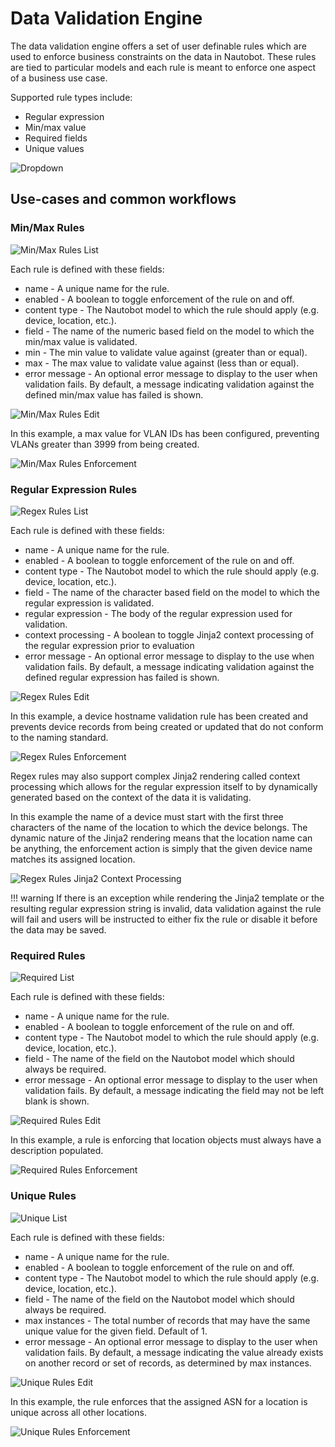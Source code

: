 # Data Validation Engine

The data validation engine offers a set of user definable rules which are used to enforce business constraints on the data in Nautobot. These rules are tied to particular models and each rule is meant to enforce one aspect of a business use case.

Supported rule types include:
- Regular expression
- Min/max value
- Required fields
- Unique values

![Dropdown](../../media/data-validation-engine/dropdown.png)

## Use-cases and common workflows

### Min/Max Rules

![Min/Max Rules List](../../media/data-validation-engine/min-max-rules-list.png)

Each rule is defined with these fields:

* name - A unique name for the rule.
* enabled - A boolean to toggle enforcement of the rule on and off.
* content type - The Nautobot model to which the rule should apply (e.g. device, location, etc.).
* field - The name of the numeric based field on the model to which the min/max value is validated.
* min - The min value to validate value against (greater than or equal).
* max - The max value to validate value against (less than or equal).
* error message - An optional error message to display to the user when validation fails. By default, a message indicating validation against the defined min/max value has failed is shown.

![Min/Max Rules Edit](../../media/data-validation-engine/min-max-rules-edit.png)

In this example, a max value for VLAN IDs has been configured, preventing VLANs greater than 3999 from being created.

![Min/Max Rules Enforcement](../../media/data-validation-engine/min-max-rules-enforcement.png)

### Regular Expression Rules

![Regex Rules List](../../media/data-validation-engine/regex-rules-list.png)

Each rule is defined with these fields:

* name - A unique name for the rule.
* enabled - A boolean to toggle enforcement of the rule on and off.
* content type - The Nautobot model to which the rule should apply (e.g. device, location, etc.).
* field - The name of the character based field on the model to which the regular expression is validated.
* regular expression - The body of the regular expression used for validation.
* context processing - A boolean to toggle Jinja2 context processing of the regular expression prior to evaluation
* error message - An optional error message to display to the use when validation fails. By default, a message indicating validation against the defined regular expression has failed is shown.

![Regex Rules Edit](../../media/data-validation-engine/regex-rules-edit.png)

In this example, a device hostname validation rule has been created and prevents device records from being created or updated that do not conform to the naming standard.

![Regex Rules Enforcement](../../media/data-validation-engine/regex-rules-enforcement.png)

Regex rules may also support complex Jinja2 rendering called context processing which allows for the regular expression itself to by dynamically generated based on the context of the data it is validating.

In this example the name of a device must start with the first three characters of the name of the location to which the device belongs. The dynamic nature of the Jinja2 rendering means that the location name can be anything, the enforcement action is simply that the given device name matches its assigned location.

![Regex Rules Jinja2 Context Processing](../../media/data-validation-engine/regex-rules-jinja2-context-processing.png)

!!! warning
    If there is an exception while rendering the Jinja2 template or the resulting regular expression string is invalid, data validation against the rule will fail and users will be instructed to either fix the rule or disable it before the data may be saved.

### Required Rules

![Required List](../../media/data-validation-engine/required-rules-list.png)

Each rule is defined with these fields:

* name - A unique name for the rule.
* enabled - A boolean to toggle enforcement of the rule on and off.
* content type - The Nautobot model to which the rule should apply (e.g. device, location, etc.).
* field - The name of the field on the Nautobot model which should always be required.
* error message - An optional error message to display to the user when validation fails. By default, a message indicating the field may not be left blank is shown.

![Required Rules Edit](../../media/data-validation-engine/required-rules-edit.png)

In this example, a rule is enforcing that location objects must always have a description populated.

![Required Rules Enforcement](../../media/data-validation-engine/required-rules-enforcement.png)

### Unique Rules

![Unique List](../../media/data-validation-engine/unique-rules-list.png)

Each rule is defined with these fields:

* name - A unique name for the rule.
* enabled - A boolean to toggle enforcement of the rule on and off.
* content type - The Nautobot model to which the rule should apply (e.g. device, location, etc.).
* field - The name of the field on the Nautobot model which should always be required.
* max instances - The total number of records that may have the same unique value for the given field. Default of 1.
* error message - An optional error message to display to the user when validation fails. By default, a message indicating the value already exists on another record or set of records, as determined by max instances.

![Unique Rules Edit](../../media/data-validation-engine/unique-rules-edit.png)

In this example, the rule enforces that the assigned ASN for a location is unique across all other locations.

![Unique Rules Enforcement](../../media/data-validation-engine/unique-rules-enforcement.png)
